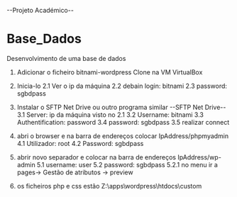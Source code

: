 --Projeto Académico--
# Base_Dados
Desenvolvimento de uma base de dados

1. Adicionar o ficheiro bitnami-wordpress Clone na VM VirtualBox
2. Inicia-lo
  2.1 Ver o ip da máquina
  2.2 debain login: bitnami
  2.3 password: sgbdpass
3. Instalar o SFTP Net Drive ou outro programa similar
  --SFTP Net Drive--
  3.1 Server: ip da máquina visto no 2.1
  3.2 Username: bitnami
  3.3 Authentification: password
  3.4 password: sgbdpass
  3.5 realizar connect 

4. abri o browser e na barra de endereços colocar IpAddress/phpmyadmin
  4.1 Utilizador: root
  4.2 Password: sgbdpass
5. abrir novo separador e colocar na barra de endereços IpAddress/wp-admin
  5.1 username: user
  5.2 password: sgbdpass
  5.2.1 no menu ir a pages-> Gestão de atributos -> preview
6. os ficheiros php e css estão Z:\apps\wordpress\htdocs\custom
